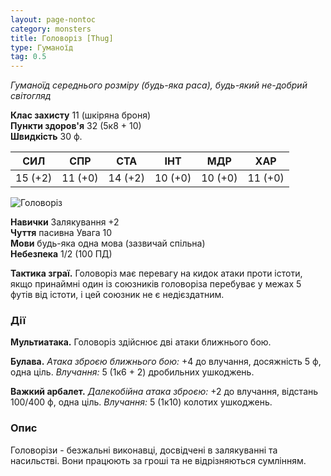 ```yaml
---
layout: page-nontoc
category: monsters
title: Головоріз [Thug]
type: Гуманоїд
tag: 0.5
---
```


_Гуманоїд середнього розміру (будь-яка раса), будь-який не-добрий світогляд_

**Клас захисту** 11 (шкіряна броня)    
**Пункти здоров'я** 32 (5к8 + 10)    
**Швидкість** 30 ф.

| СИЛ     | СПР     | СТА     | ІНТ     | МДР     | ХАР     |
| ------- | ------- | ------- | ------- | ------- | ------- |
| 15 (+2) | 11 (+0) | 14 (+2) | 10 (+0) | 10 (+0) | 11 (+0) |

![Головоріз](https://www.dndbeyond.com/avatars/thumbnails/30849/318/1000/1000/638064499691067109.png)

**Навички** Залякування +2    
**Чуття** пасивна Увага 10    
**Мови** будь-яка одна мова (зазвичай спільна)    
**Небезпека** 1/2 (100 ПД)

**Тактика зграї.** Головоріз має перевагу на кидок атаки проти істоти, якщо принаймні один із союзників головоріза перебуває у межах 5 футів від істоти, і цей союзник не є недієздатним.

### Дії
**Мультиатака.** Головоріз здійснює дві атаки ближнього бою.    

**Булава.** _Атака зброєю ближнього бою:_ +4 до влучання, досяжність 5 ф, одна ціль. _Влучання:_ 5 (1к6 + 2) дробильних ушкоджень.    

**Важкий арбалет.** _Далекобійна атака зброєю:_ +2 до влучання, відстань 100/400 ф, одна ціль. _Влучання:_ 5 (1к10) колотих ушкоджень.

### Опис
Головорізи - безжальні виконавці, досвідчені в залякуванні та насильстві. Вони працюють за гроші та не відрізняються сумлінням. 
